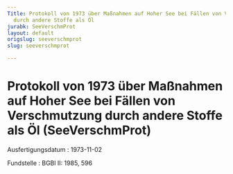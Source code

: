 ```yaml
---
Title: Protokoll von 1973 über Maßnahmen auf Hoher See bei Fällen von Verschmutzung
  durch andere Stoffe als Öl
jurabk: SeeVerschmProt
layout: default
origslug: seeverschmprot
slug: seeverschmprot

---
```


# Protokoll von 1973 über Maßnahmen auf Hoher See bei Fällen von Verschmutzung durch andere Stoffe als Öl (SeeVerschmProt)

Ausfertigungsdatum
:   1973-11-02

Fundstelle
:   BGBl II: 1985, 596

